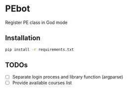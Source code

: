 # PEbot
Register PE class in God mode
## Installation

``` sh
pip install -r requirements.txt
```

## TODOs
- [ ] Separate login process and library function (argparse)
- [ ] Provide available courses list
